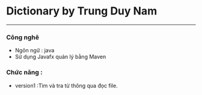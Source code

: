 # Dictionary by Trung Duy Nam
***
### Công nghê
 - Ngôn ngữ : java
 - Sử dụng Javafx quản lý bằng Maven
### Chức năng : 
- version1 :Tìm và tra từ thông qua đọc file.